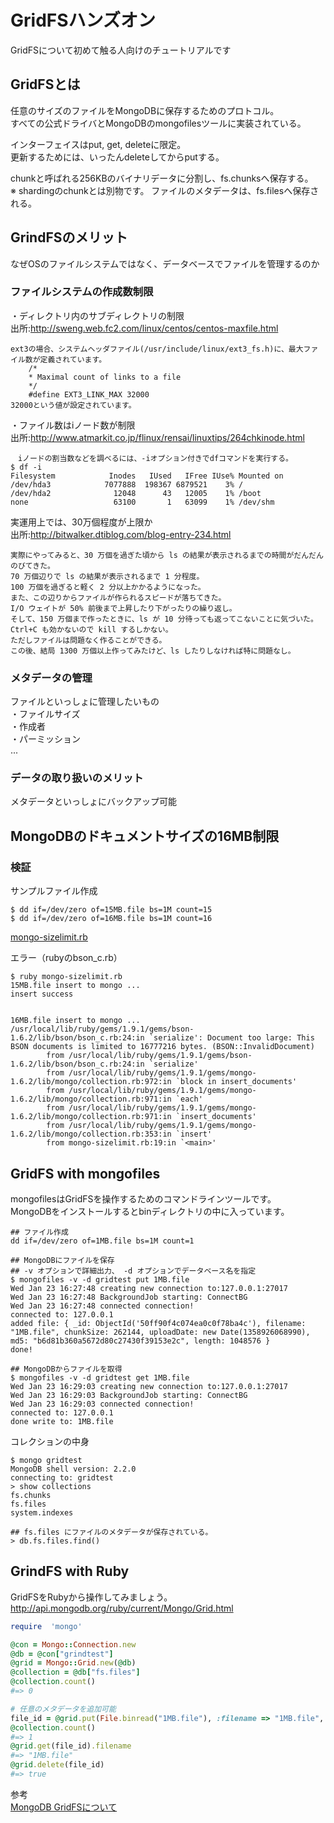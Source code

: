 GridFSハンズオン
==================
GridFSについて初めて触る人向けのチュートリアルです

## GridFSとは

任意のサイズのファイルをMongoDBに保存するためのプロトコル。  
すべての公式ドライバとMongoDBのmongofilesツールに実装されている。  

インターフェイスはput, get, deleteに限定。  
更新するためには、いったんdeleteしてからputする。  

chunkと呼ばれる256KBのバイナリデータに分割し、fs.chunksへ保存する。  
※ shardingのchunkとは別物です。
ファイルのメタデータは、fs.filesへ保存される。  


## GrindFSのメリット

なぜOSのファイルシステムではなく、データベースでファイルを管理するのか  

### ファイルシステムの作成数制限

・ディレクトリ内のサブディレクトリの制限  
出所:http://sweng.web.fc2.com/linux/centos/centos-maxfile.html  
```
ext3の場合、システムヘッダファイル(/usr/include/linux/ext3_fs.h)に、最大ファイル数が定義されています。
    /*
    * Maximal count of links to a file
    */
    #define EXT3_LINK_MAX 32000
32000という値が設定されています。
```
  
・ファイル数はiノード数が制限  
出所:http://www.atmarkit.co.jp/flinux/rensai/linuxtips/264chkinode.html  
```
　iノードの割当数などを調べるには、-iオプション付きでdfコマンドを実行する。
$ df -i
Filesystem            Inodes   IUsed   IFree IUse% Mounted on
/dev/hda3            7077888  198367 6879521    3% /
/dev/hda2              12048      43   12005    1% /boot
none                   63100       1   63099    1% /dev/shm
```

実運用上では、30万個程度が上限か  
出所:http://bitwalker.dtiblog.com/blog-entry-234.html  
```
実際にやってみると、30 万個を過ぎた頃から ls の結果が表示されるまでの時間がだんだんのびてきた。
70 万個辺りで ls の結果が表示されるまで 1 分程度。
100 万個を過ぎると軽く 2 分以上かかるようになった。
また、この辺りからファイルが作られるスピードが落ちてきた。
I/O ウェイトが 50% 前後まで上昇したり下がったりの繰り返し。
そして、150 万個まで作ったときに、ls が 10 分待っても返ってこないことに気づいた。
Ctrl+C も効かないので kill するしかない。
ただしファイルは問題なく作ることができる。
この後、結局 1300 万個以上作ってみたけど、ls したりしなければ特に問題なし。 
```

### メタデータの管理  
ファイルといっしょに管理したいもの  
・ファイルサイズ  
・作成者  
・パーミッション  
...  


### データの取り扱いのメリット
メタデータといっしょにバックアップ可能


## MongoDBのドキュメントサイズの16MB制限  

### 検証

サンプルファイル作成
```
$ dd if=/dev/zero of=15MB.file bs=1M count=15
$ dd if=/dev/zero of=16MB.file bs=1M count=16
```

[mongo-sizelimit.rb](https://github.com/syokenz/marunouchi-mongodb/blob/master/20130123/GridFS/mongo-sizelimit.rb)

エラー（rubyのbson_c.rb）
```
$ ruby mongo-sizelimit.rb
15MB.file insert to mongo ...
insert success


16MB.file insert to mongo ...
/usr/local/lib/ruby/gems/1.9.1/gems/bson-1.6.2/lib/bson/bson_c.rb:24:in `serialize': Document too large: This BSON documents is limited to 16777216 bytes. (BSON::InvalidDocument)
        from /usr/local/lib/ruby/gems/1.9.1/gems/bson-1.6.2/lib/bson/bson_c.rb:24:in `serialize'
        from /usr/local/lib/ruby/gems/1.9.1/gems/mongo-1.6.2/lib/mongo/collection.rb:972:in `block in insert_documents'
        from /usr/local/lib/ruby/gems/1.9.1/gems/mongo-1.6.2/lib/mongo/collection.rb:971:in `each'
        from /usr/local/lib/ruby/gems/1.9.1/gems/mongo-1.6.2/lib/mongo/collection.rb:971:in `insert_documents'
        from /usr/local/lib/ruby/gems/1.9.1/gems/mongo-1.6.2/lib/mongo/collection.rb:353:in `insert'
        from mongo-sizelimit.rb:19:in `<main>'
```



## GridFS with mongofiles

mongofilesはGridFSを操作するためのコマンドラインツールです。  
MongoDBをインストールするとbinディレクトリの中に入っています。  

```
## ファイル作成
dd if=/dev/zero of=1MB.file bs=1M count=1

## MongoDBにファイルを保存
## -v オプションで詳細出力、 -d オプションでデータベース名を指定
$ mongofiles -v -d gridtest put 1MB.file
Wed Jan 23 16:27:48 creating new connection to:127.0.0.1:27017
Wed Jan 23 16:27:48 BackgroundJob starting: ConnectBG
Wed Jan 23 16:27:48 connected connection!
connected to: 127.0.0.1
added file: { _id: ObjectId('50ff90f4c074ea0c0f78ba4c'), filename: "1MB.file", chunkSize: 262144, uploadDate: new Date(1358926068990), md5: "b6d81b360a5672d80c27430f39153e2c", length: 1048576 }
done!

## MongoDBからファイルを取得
$ mongofiles -v -d gridtest get 1MB.file
Wed Jan 23 16:29:03 creating new connection to:127.0.0.1:27017
Wed Jan 23 16:29:03 BackgroundJob starting: ConnectBG
Wed Jan 23 16:29:03 connected connection!
connected to: 127.0.0.1
done write to: 1MB.file
```

コレクションの中身
```
$ mongo gridtest
MongoDB shell version: 2.2.0
connecting to: gridtest
> show collections
fs.chunks
fs.files
system.indexes
 
## fs.files にファイルのメタデータが保存されている。
> db.fs.files.find()

```


## GrindFS with Ruby

GridFSをRubyから操作してみましょう。  
http://api.mongodb.org/ruby/current/Mongo/Grid.html

```rb
require  'mongo'

@con = Mongo::Connection.new
@db = @con["grindtest"]
@grid = Mongo::Grid.new(@db)
@collection = @db["fs.files"]
@collection.count()
#=> 0

# 任意のメタデータを追加可能
file_id = @grid.put(File.binread("1MB.file"), :filename => "1MB.file", :size => "1MB", :owner => "mongonouchi")
@collection.count()
#=> 1
@grid.get(file_id).filename
#=> "1MB.file"
@grid.delete(file_id)
#=> true

```


参考  
[MongoDB GridFSについて](http://rest-term.com/archives/2962/)
